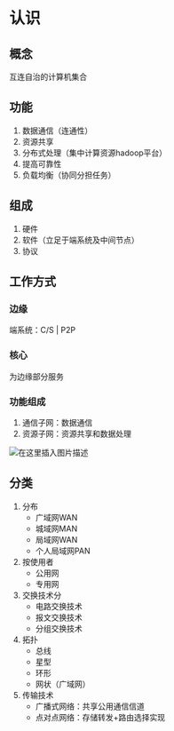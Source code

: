 # 认识

## 概念

互连自治的计算机集合

## 功能

1. 数据通信（连通性）
2. 资源共享
3. 分布式处理（集中计算资源hadoop平台）
4. 提高可靠性
5. 负载均衡（协同分担任务）

## 组成

1. 硬件
2. 软件（立足于端系统及中间节点）
3. 协议

## 工作方式

### 边缘

端系统：C/S | P2P

### 核心

为边缘部分服务

### 功能组成

1. 通信子网：数据通信
2. 资源子网：资源共享和数据处理

![在这里插入图片描述](https://img-blog.csdnimg.cn/20200727221458597.png?x-oss-process=image/watermark,type_ZmFuZ3poZW5naGVpdGk,shadow_10,text_aHR0cHM6Ly9ibG9nLmNzZG4ubmV0L3FxXzQyMDcwMTc5,size_16,color_FFFFFF,t_70)

## 分类

1. 分布
    - 广域网WAN
    - 城域网MAN
    - 局域网WAN
    - 个人局域网PAN
2. 按使用者
    - 公用网
    - 专用网
3. 交换技术分
    - 电路交换技术
    - 报文交换技术
    - 分组交换技术
4. 拓扑
    - 总线
    - 星型
    - 环形
    - 网状（广域网）
5. 传输技术
    - 广播式网络：共享公用通信信道
    - 点对点网络：存储转发+路由选择实现